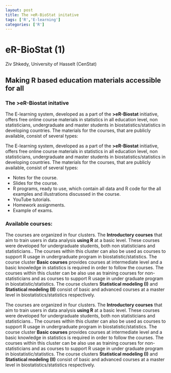 ```yaml
---
layout: post
title: The >eR-BioStat initative   
tags: ['R','E-learning']
categories: ['R']
---
```


eR-BioStat (1)
==============
Ziv Shkedy, University of Hasselt (CenStat)

Making R based education materials accessible for all
-----------------------------------------------------


###  The >eR-Biostat initative

The E-learning system, developed as a part of the **>eR-Biostat**  initiative, offers free online course materials in statistics in all education level, non statisticians, undergraduate and master students in biostatistics/statistics in developing countries. The materials for the courses, that are publicly available, consist of several types: 

The E-learning system, developed as a part of the **>eR-Biostat**  initiative, offers free online course materials in statistics in all education level, non statisticians, undergraduate and master students in biostatistics/statistics in developing countries. The materials for the courses, that are publicly available, consist of several types: 

* Notes for the course.
* Slides for the course.
* R programs, ready to use, which contain all data and R code for the all examples and illustrations discussed in the course.
* YouTube tutorials.
* Homework assignments.
* Example of exams.

### Available courses:

The courses are organized in four clusters.  The **Introductory courses** that aim to train users in data analysis **using R**  at a basic level. These courses were developed for undergraduate students, both non statisticians and statisticians.. The courses within this cluster can also be used as courses to support R usage in undergraduate program in biostatistic/statistics. The course cluster **Basic courses** provides courses  at intermediate level and a basic knowledge in statistics is required  in order to follow the courses. The courses within this cluster can be also use as training courses  for non-statisticians and as courses to support R usage in under graduate program in biostatistic/statistics. The course clusters **Statistical modeling (I)** and **Statistical modeling (II)** consist of basic and advanced courses at a master level in biostatistics/statistics  respectively.  

The courses are organized in four clusters.  The **Introductory courses** that aim to train users in data analysis **using R**  at a basic level. These courses were developed for undergraduate students, both non statisticians and statisticians.. The courses within this cluster can also be used as courses to support R usage in undergraduate program in biostatistic/statistics. The course cluster **Basic  courses** provides courses  at intermediate level and a basic knowledge in statistics is required  in order to follow the courses. The courses within this cluster can be also use as training courses  for non-statisticians and as courses to support R usage in under graduate program in biostatistic/statistics. The course clusters **Statistical modeling (I)** and **Statistical modeling (II)** consist of basic and advanced courses at a master level in biostatistics/statistics  respectively.



